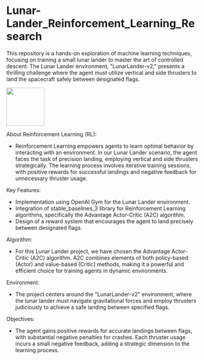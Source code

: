 # Lunar-Lander_Reinforcement_Learning_Research

This repository is a hands-on exploration of machine learning techniques, focusing on training a small lunar lander to master the art of controlled descent. The Lunar Lander environment, "LunarLander-v2," presents a thrilling challenge where the agent must utilize vertical and side thrusters to land the spacecraft safely between designated flags.


<img src="[IMG_LINK](https://github.com/knoxdvinson123/Lunar-Lander_Reinforcement_Learning_Research/assets/154300416/76f93f52-fe99-4c23-a945-85b9ee2ea765)" width="100" height="100"/>


About Reinforcement Learning (RL):
- Reinforcement Learning empowers agents to learn optimal behavior by interacting with an environment. In our Lunar Lander scenario, the agent faces the task of precision landing, employing vertical and side thrusters strategically. The learning process involves iterative training sessions, with positive rewards for successful landings and negative feedback for unnecessary thruster usage.

Key Features:
- Implementation using OpenAI Gym for the Lunar Lander environment.
- Integration of stable_baselines_3 library for Reinforcement Learning algorithms, specifically the Advantage Actor-Critic (A2C) algorithm.
- Design of a reward system that encourages the agent to land precisely between designated flags.
  
Algorithm:
- For this Lunar Lander project, we have chosen the Advantage Actor-Critic (A2C) algorithm. A2C combines elements of both policy-based (Actor) and value-based (Critic) methods, making it a powerful and efficient choice for training agents in dynamic environments.

Environment:
- The project centers around the "LunarLander-v2" environment, where the lunar lander must navigate gravitational forces and employ thrusters judiciously to achieve a safe landing between specified flags.

Objectives:
- The agent gains positive rewards for accurate landings between flags, with substantial negative penalties for crashes. Each thruster usage incurs a small negative feedback, adding a strategic dimension to the learning process.
